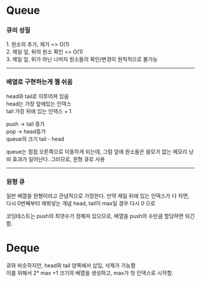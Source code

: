 <h1> Queue </h1>
<h3>큐의 성질 </h3>
1. 원소의 추가, 제거 => O(1)<br/>
2. 제일 앞, 뒤의 원소 확인 => O(1)<br/>
3. 제일 앞, 뒤가 아닌 나머지 원소들의 확인/변경이 원칙적으로 불가능

---

### 배열로 구현하는게 젤 쉬움

head와 tail로 이루어져 있음 <br/>
head는 가장 앞에있는 인덱스 <br/>
tail 가장 뒤에 있는 인덱스 + 1 <br/>

push -> tail 증가 <br/>
pop -> head증가 <br/>
queue의 크기 tail - head <br/>

queue는 점점 오른쪽으로 이동하게 되는데, 그럼 앞에 원소들은 쓸모가 없는 메모리 낭비 효과가 일어난다. 그러므로, 원형 큐로 사용

---

### 원형 큐

일반 배열을 원형이라고 관념적으로 가정한다. 만약 제일 뒤에 있는 인덱스가 다 차면, 다시 0번째부터 채워넣는 개념
head, tail이 max일 경우 다시 0 으로

코딩테스트는 push의 최댓수가 정해져 있으므로, 배열을 push의 수만큼 할당하면 되긴함.

<h1>Deque</h1>

큐와 비슷하지만, head와 tail 양쪽에서 삽입, 삭제가 가능함 <br/>
이를 위해서 2\* max +1 크기의 배열을 생성하고, max가 첫 인덱스로 시작함.
